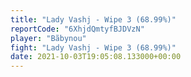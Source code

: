 ```yaml
---
title: "Lady Vashj - Wipe 3 (68.99%)"
reportCode: "6XhjdQmtyfBJDVzN"
player: "Bãbynou"
fight: "Lady Vashj - Wipe 3 (68.99%)"
date: 2021-10-03T19:05:08.133000+00:00
---
```

